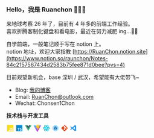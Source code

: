 <!--
 * @Author: Chon
 * @Date: 2023-03-01 16:30:44
 * @Description: 文件说明
-->

### Hello，我是 Ruanchon 👨🏻‍💻

来地球考察 26 年了，目前有 4 年多的前端工作经验。  
喜欢折腾客制化键盘和看电影，最近在努力减肥 ing...🏋🏼

自学前端，一般笔记顺手写在 notion 上。  
notion 地址，欢迎大家指教 [https://RuanChon.notion.site](https://www.notion.so/raunchon/Notes-84c2157567434d2583b75fee871d0bee?pvs=4)

目前观望新机会，base 深圳 / 武汉，希望能有大佬带飞~

- Blog: [我的博客](https://ruanchon.github.io/)
- Email: RuanChon@outlook.com
- Wechat: Chonsen1Chon

**技术栈**与**开发工具**

<code><img height="20" src="./JavaScript.png"></code>
<code><img height="20" src="./typescript.png"></code>
<code><img height="20" src="./Vue.png"></code>
<code><img height="20" src="./vite.svg"></code>
<code><img height="20" src="./react.png"></code>
<code><img height="20" src="./Webpack.png"></code>
<code><img height="20" src="./git.png"></code>
<code><img height="20" src="./VSCode.png"></code>

<!-- <img align="left" src="https://github-readme-stats.vercel.app/api?username=RuanChon&show_icons=true&hide_border=true"> -->
<!-- <img alt="GIF" src="./code.gif" width="380" height="100%" /> -->
